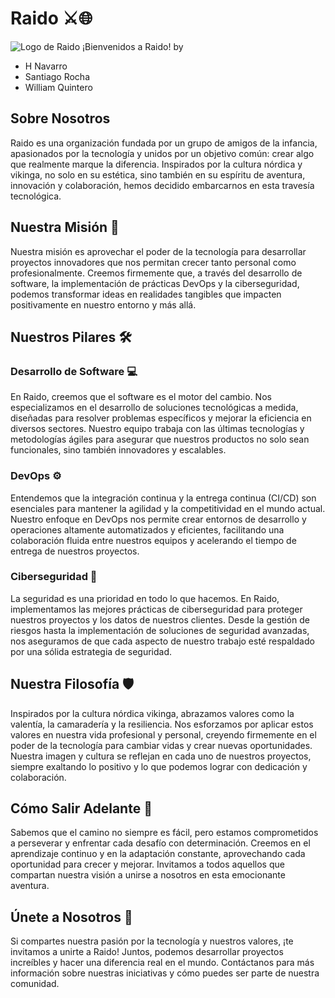 # Raido ⚔️🌐
![Logo de Raido](raido-endless/.github/media/RaidoInsight.jpg)
¡Bienvenidos a Raido!
by 
- H Navarro
- Santiago Rocha
- William Quintero

## Sobre Nosotros

Raido es una organización fundada por un grupo de amigos de la infancia, apasionados por la tecnología y unidos por un objetivo común: crear algo que realmente marque la diferencia. Inspirados por la cultura nórdica y vikinga, no solo en su estética, sino también en su espíritu de aventura, innovación y colaboración, hemos decidido embarcarnos en esta travesía tecnológica.

## Nuestra Misión 🚀

Nuestra misión es aprovechar el poder de la tecnología para desarrollar proyectos innovadores que nos permitan crecer tanto personal como profesionalmente. Creemos firmemente que, a través del desarrollo de software, la implementación de prácticas DevOps y la ciberseguridad, podemos transformar ideas en realidades tangibles que impacten positivamente en nuestro entorno y más allá.

## Nuestros Pilares 🛠️

### Desarrollo de Software 💻

En Raido, creemos que el software es el motor del cambio. Nos especializamos en el desarrollo de soluciones tecnológicas a medida, diseñadas para resolver problemas específicos y mejorar la eficiencia en diversos sectores. Nuestro equipo trabaja con las últimas tecnologías y metodologías ágiles para asegurar que nuestros productos no solo sean funcionales, sino también innovadores y escalables.

### DevOps ⚙️

Entendemos que la integración continua y la entrega continua (CI/CD) son esenciales para mantener la agilidad y la competitividad en el mundo actual. Nuestro enfoque en DevOps nos permite crear entornos de desarrollo y operaciones altamente automatizados y eficientes, facilitando una colaboración fluida entre nuestros equipos y acelerando el tiempo de entrega de nuestros proyectos.

### Ciberseguridad 🔐

La seguridad es una prioridad en todo lo que hacemos. En Raido, implementamos las mejores prácticas de ciberseguridad para proteger nuestros proyectos y los datos de nuestros clientes. Desde la gestión de riesgos hasta la implementación de soluciones de seguridad avanzadas, nos aseguramos de que cada aspecto de nuestro trabajo esté respaldado por una sólida estrategia de seguridad.

## Nuestra Filosofía 🛡️

Inspirados por la cultura nórdica vikinga, abrazamos valores como la valentía, la camaradería y la resiliencia. Nos esforzamos por aplicar estos valores en nuestra vida profesional y personal, creyendo firmemente en el poder de la tecnología para cambiar vidas y crear nuevas oportunidades. Nuestra imagen y cultura se reflejan en cada uno de nuestros proyectos, siempre exaltando lo positivo y lo que podemos lograr con dedicación y colaboración.

## Cómo Salir Adelante 💪

Sabemos que el camino no siempre es fácil, pero estamos comprometidos a perseverar y enfrentar cada desafío con determinación. Creemos en el aprendizaje continuo y en la adaptación constante, aprovechando cada oportunidad para crecer y mejorar. Invitamos a todos aquellos que compartan nuestra visión a unirse a nosotros en esta emocionante aventura.

## Únete a Nosotros 🤝

Si compartes nuestra pasión por la tecnología y nuestros valores, ¡te invitamos a unirte a Raido! Juntos, podemos desarrollar proyectos increíbles y hacer una diferencia real en el mundo. Contáctanos para más información sobre nuestras iniciativas y cómo puedes ser parte de nuestra comunidad.
